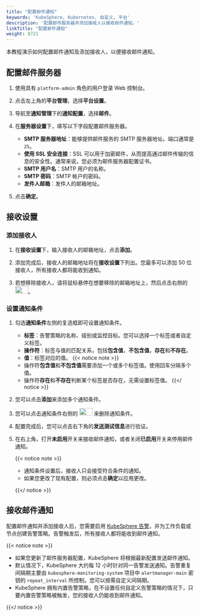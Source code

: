 ```yaml
---
title: "配置邮件通知"
keywords: 'KubeSphere, Kubernetes, 自定义, 平台'
description: '配置邮件服务器并添加接收人以接收邮件通知。'
linkTitle: "配置邮件通知"
weight: 8721
---
```


本教程演示如何配置邮件通知及添加接收人，以便接收邮件通知。

## 配置邮件服务器

1. 使用具有 `platform-admin` 角色的用户登录 Web 控制台。

2. 点击左上角的**平台管理**，选择**平台设置**。

3. 导航至**通知管理**下的**通知配置**，选择**邮件**。

4. 在**服务器设置**下，填写以下字段配置邮件服务器。

   - **SMTP 服务器地址**：能够提供邮件服务的 SMTP 服务器地址。端口通常是 `25`。
   - **使用 SSL 安全连接**：SSL 可以用于加密邮件，从而提高通过邮件传输的信息的安全性。通常来说，您必须为邮件服务器配置证书。
   - **SMTP 用户名**：SMTP 用户的名称。
   - **SMTP 密码**：SMTP 帐户的密码。
   - **发件人邮箱**：发件人的邮箱地址。

5. 点击**确定**。

## 接收设置

### 添加接收人

1. 在**接收设置**下，输入接收人的邮箱地址，点击**添加**。

2. 添加完成后，接收人的邮箱地址将在**接收设置**下列出。您最多可以添加 50 位接收人，所有接收人都将能收到通知。

3. 若想移除接收人，请将鼠标悬停在想要移除的邮箱地址上，然后点击右侧的 <img src="/images/docs/common-icons/trashcan.png" width='35' height='20' />。

### 设置通知条件

1. 勾选**通知条件**左侧的复选框即可设置通知条件。
   
   - **标签**：告警策略的名称、级别或监控目标。您可以选择一个标签或者自定义标签。
   - **操作符**：标签与值的匹配关系，包括**包含值**，**不包含值**，**存在**和**不存在**。
   - **值**：标签对应的值。
   {{< notice note >}}
   - 操作符**包含值**和**不包含值**需要添加一个或多个标签值。使用回车分隔多个值。
   - 操作符**存在**和**不存在**判断某个标签是否存在，无需设置标签值。
   {{</ notice >}}

2. 您可以点击**添加**来添加多个通知条件。

3. 您可以点击通知条件右侧的 <img src="/images/docs/common-icons/trashcan.png" width='35' height='20' /> 来删除通知条件。

4. 配置完成后，您可以点击右下角的**发送测试信息**进行验证。

5. 在右上角，打开**未启用**开关来接收邮件通知，或者关闭**已启用**开关来停用邮件通知。

   {{< notice note >}}
   - 通知条件设置后，接收人只会接受符合条件的通知。
   - 如果您更改了现有配置，则必须点击**确定**以应用更改。

   {{</ notice >}} 

## 接收邮件通知

配置邮件通知并添加接收人后，您需要启用 [KubeSphere 告警](../../../../pluggable-components/alerting/)，并为工作负载或节点创建告警策略。告警触发后，所有接收人都将能收到邮件通知。

{{< notice note >}}

- 如果您更新了邮件服务器配置，KubeSphere 将根据最新配置发送邮件通知。
- 默认情况下，KubeSphere 大约每 12 小时针对同一告警发送通知。告警重复间隔期主要由 `kubesphere-monitoring-system` 项目中 `alertmanager-main` 密钥的 `repeat_interval` 所控制。您可以按需自定义间隔期。
- KubeSphere 拥有内置告警策略，在不设置任何自定义告警策略的情况下，只要内置告警策略被触发，您的接收人仍能收到邮件通知。

{{</ notice >}} 
